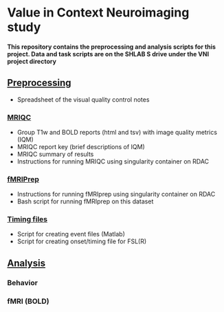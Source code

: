 # Value in Context Neuroimaging study 

#### This repository contains the preprocessing and analysis scripts for this project. Data and task scripts are on the SHLAB S drive under the VNI project directory

## [Preprocessing](./preprocessing)
  - Spreadsheet of the visual quality control notes 
### [MRIQC](./preprocessing/MRIQC)
  - Group T1w and BOLD reports (html and tsv) with image quality metrics (IQM)
  - MRIQC report key (brief descriptions of IQM)
  - MRIQC summary of results
  - Instructions for running MRIQC using singularity container on RDAC
### [fMRIPrep](./preprocessing/fMRIprep)
  - Instructions for running fMRIprep using singularity container on RDAC
  - Bash script for running fMRIprep on this dataset
### [Timing files](./preprocessing/timingFilesSetup)
  - Script for creating event files (Matlab)
  - Script for creating onset/timing file for FSL(R)
## [Analysis](./analysis)
### Behavior
### fMRI (BOLD)

